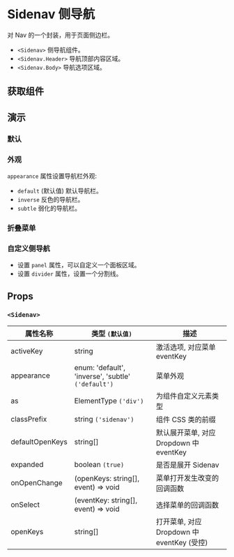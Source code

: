 # Sidenav 侧导航

对 Nav 的一个封装，用于页面侧边栏。

- `<Sidenav>` 侧导航组件。
- `<Sidenav.Header>` 导航顶部内容区域。
- `<Sidenav.Body>` 导航选项区域。

## 获取组件

<!--{include:(components/sidenav/fragments/import.md)}-->

## 演示

### 默认

<!--{include:`basic.md`}-->

### 外观

`appearance` 属性设置导航栏外观:

- `default` (默认值) 默认导航栏。
- `inverse` 反色的导航栏。
- `subtle` 弱化的导航栏。

<!--{include:`appearance.md`}-->

### 折叠菜单

<!--{include:`collapsed.md`}-->

### 自定义侧导航

- 设置 `panel` 属性，可以自定义一个面板区域。
- 设置 `divider` 属性，设置一个分割线。

<!--{include:`divider-panel.md`}-->

## Props

### `<Sidenav>`

| 属性名称        | 类型 `(默认值)`                                    | 描述                                       |
| --------------- | -------------------------------------------------- | ------------------------------------------ |
| activeKey       | string                                             | 激活选项, 对应菜单 eventKey                |
| appearance      | enum: 'default', 'inverse', 'subtle' `('default')` | 菜单外观                                   |
| as              | ElementType `('div')`                              | 为组件自定义元素类型                       |
| classPrefix     | string `('sidenav')`                               | 组件 CSS 类的前缀                          |
| defaultOpenKeys | string[]                                           | 默认展开菜单, 对应 Dropdown 中 eventKey    |
| expanded        | boolean `(true)`                                   | 是否是展开 Sidenav                         |
| onOpenChange    | (openKeys: string[], event) => void                | 菜单打开发生改变的回调函数                 |
| onSelect        | (eventKey: string[], event) => void                | 选择菜单的回调函数                         |
| openKeys        | string[]                                           | 打开菜单, 对应 Dropdown 中 eventKey (受控) |
